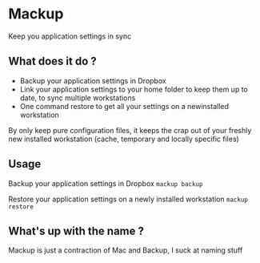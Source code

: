 # Mackup

Keep you application settings in sync

## What does it do ?

- Backup your application settings in Dropbox
- Link your application settings to your home folder to keep them up to date, to
  sync multiple workstations
- One command restore to get all your settings on a newinstalled workstation

By only keep pure configuration files, it keeps the crap out of your freshly new
installed workstation (cache, temporary and locally specific files)

## Usage

Backup your application settings in Dropbox
`
mackup backup
`

Restore your application settings on a newly installed workstation
`
mackup restore
`

## What's up with the name ?

Mackup is just a contraction of Mac and Backup, I suck at naming stuff
